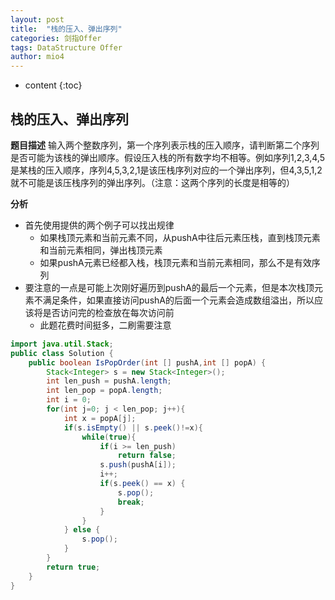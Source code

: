 ```yaml
---
layout: post
title:  "栈的压入、弹出序列"
categories: 剑指Offer  
tags: DataStructure Offer 
author: mio4
---
```


* content
{:toc}








## 栈的压入、弹出序列

**题目描述**
输入两个整数序列，第一个序列表示栈的压入顺序，请判断第二个序列是否可能为该栈的弹出顺序。假设压入栈的所有数字均不相等。例如序列1,2,3,4,5是某栈的压入顺序，序列4,5,3,2,1是该压栈序列对应的一个弹出序列，但4,3,5,1,2就不可能是该压栈序列的弹出序列。（注意：这两个序列的长度是相等的）

**分析**

 - 首先使用提供的两个例子可以找出规律
   - 如果栈顶元素和当前元素不同，从pushA中往后元素压栈，直到栈顶元素和当前元素相同，弹出栈顶元素
   - 如果pushA元素已经都入栈，栈顶元素和当前元素相同，那么不是有效序列
 - 要注意的一点是可能上次刚好遍历到pushA的最后一个元素，但是本次栈顶元素不满足条件，如果直接访问pushA的后面一个元素会造成数组溢出，所以应该将是否访问完的检查放在每次访问前
   - 此题花费时间挺多，二刷需要注意   

```java 
import java.util.Stack;
public class Solution {
    public boolean IsPopOrder(int [] pushA,int [] popA) {
        Stack<Integer> s = new Stack<Integer>();
		int len_push = pushA.length;
		int len_pop = popA.length;
		int i = 0;
		for(int j=0; j < len_pop; j++){
			int x = popA[j];
			if(s.isEmpty() || s.peek()!=x){
				while(true){
					if(i >= len_push)
						return false;
					s.push(pushA[i]);
					i++;
					if(s.peek() == x) {
						s.pop();
						break;
					}
				}
			} else {
				s.pop();
			}
		}
		return true;
    }
}
```